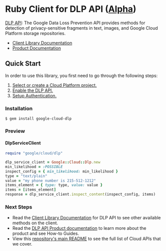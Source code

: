 # Ruby Client for DLP API ([Alpha](https://github.com/GoogleCloudPlatform/google-cloud-ruby#versioning))

[DLP API][Product Documentation]: The Google Data Loss Prevention API provides methods for detection of privacy-sensitive fragments in text, images, and Google Cloud Platform storage repositories.
- [Client Library Documentation][]
- [Product Documentation][]

## Quick Start
In order to use this library, you first need to go through the following steps:

1. [Select or create a Cloud Platform project.](https://console.cloud.google.com/project)
2. [Enable the DLP API.](https://console.cloud.google.com/apis/api/dlp)
3. [Setup Authentication.](https://googlecloudplatform.github.io/google-cloud-ruby/#/docs/google-cloud/master/guides/authentication)

### Installation
```
$ gem install google-cloud-dlp
```

### Preview
#### DlpServiceClient
```rb
require "google/cloud/dlp"

dlp_service_client = Google::Cloud::Dlp.new
min_likelihood = :POSSIBLE
inspect_config = { min_likelihood: min_likelihood }
type = "text/plain"
value = "my phone number is 215-512-1212"
items_element = { type: type, value: value }
items = [items_element]
response = dlp_service_client.inspect_content(inspect_config, items)
```

### Next Steps
- Read the [Client Library Documentation][] for DLP API to see other available methods on the client.
- Read the [DLP API Product documentation][Product Documentation] to learn more about the product and see How-to Guides.
- View this [repository's main README](https://github.com/GoogleCloudPlatform/google-cloud-ruby/blob/master/README.md) to see the full list of Cloud APIs that we cover.

[Client Library Documentation]: https://googlecloudplatform.github.io/google-cloud-ruby/#/docs/google-cloud-dlp/latest/google/privacy/dlp/v2beta1
[Product Documentation]: https://cloud.google.com/dlp